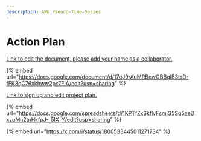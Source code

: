 ```yaml
---
description: AWG Pseudo-Time-Series
---
```


# Action Plan

[Link to edit the document, please add your name as a collaborator. ](https://docs.google.com/document/d/17qJ9rAuMRBcwOBBqIB3tsD-fFK3qC76xkhww2px7FiA/edit?usp=sharing)

{% embed url="https://docs.google.com/document/d/17qJ9rAuMRBcwOBBqIB3tsD-fFK3qC76xkhww2px7FiA/edit?usp=sharing" %}



[Link to sign up and edit project plan.](https://docs.google.com/spreadsheets/d/1KPTfZxSkflvFsmjG5Sq5aeDxzuMn2tnHkfpJ-\_5IX\_Y/edit?usp=sharing)

{% embed url="https://docs.google.com/spreadsheets/d/1KPTfZxSkflvFsmjG5Sq5aeDxzuMn2tnHkfpJ-_5IX_Y/edit?usp=sharing" %}



{% embed url="https://x.com/i/status/1800533445011271734" %}
